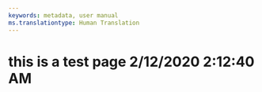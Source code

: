 ```yaml
---
keywords: metadata, user manual
ms.translationtype: Human Translation
---
```

# this is a test page 2/12/2020 2:12:40 AM